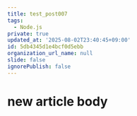 ```yaml
---
title: test_post007
tags:
  - Node.js
private: true
updated_at: '2025-08-02T23:40:45+09:00'
id: 5db4345d1e4bcf0d5ebb
organization_url_name: null
slide: false
ignorePublish: false
---
```

# new article body
